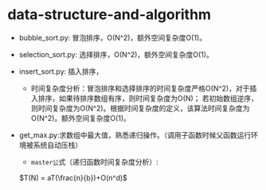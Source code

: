 <script type="text/javascript" src="http://cdn.mathjax.org/mathjax/latest/MathJax.js?config=default"></script>
# data-structure-and-algorithm

 - bubble_sort.py: 冒泡排序，O(N^2)，额外空间复杂度O(1)。
 - selection_sort.py: 选择排序，O(N^2)，额外空间复杂度O(1)。
 - insert_sort.py: 插入排序，
    - 时间复杂度分析：冒泡排序和选择排序的时间复杂度严格O(N^2)，对于插入排序，如果待排序数组有序，则时间复杂度为O(N)；
    若初始数组逆序，则时间复杂度为O(N^2)。根据时间复杂度的定义，该算法时间复杂度为O(N^2)。额外空间复杂度O(1)。
 - get_max.py:求数组中最大值，熟悉递归操作。（调用子函数时候父函数运行环境被系统自动压栈）
    - `master公`式（递归函数时间复杂度分析）:
    
    $T(N) = aT(\frac{n}{b})+O(n^d)$
